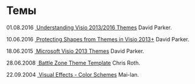 # Темы
<p>01.08.2016 <a target=new href=https://blog.bvisual.net/2016/08/01/understanding-visio-20132016-themes/ rel="nofollow">&nbspUnderstanding Visio 2013/2016 Themes</a>  David Parker.  </p>
<!-- <p>16.06.2016 <a target=new href=https://blogs.technet.microsoft.com/visio_ru/2016/06/16/zashhita-figur-ot-vlijanija-tem-v-visio-2013-i-bolee-novyh-versijah/ rel="nofollow">&nbspЗащита фигур от влияния тем в Visio 2013 и более новых версиях</a>  Alla Vasilieva.  </p> -->
<p>10.06.2016 <a target=new href=https://blog.bvisual.net/2016/06/10/protecting-shapes-from-themes-in-visio-2013/ rel="nofollow">&nbspProtecting Shapes from Themes in Visio 2013+</a>  David Parker.  </p>
<p>18.06.2015 <a target=new href=https://blog.bvisual.net/2015/06/18/microsoft-visio-2013-themes/ rel="nofollow">&nbspMicrosoft Visio 2013 Themes</a>  David Parker.  </p>
<!-- <p>05.11.2014 <a target=new href=https://blogs.technet.microsoft.com/visio_ru/2014/11/05/994/ rel="nofollow">&nbspТемы «от руки»</a>  Alla Vasilieva.  </p> -->
<!-- <p>22.10.2014 <a target=new href=https://blogs.technet.microsoft.com/visio_ru/2014/10/22/989/ rel="nofollow">&nbspПрименение стилей и цветов линий</a>  Alla Vasilieva.  </p> -->
<!-- <p>13.05.2014 <a target=new href=https://blogs.technet.microsoft.com/visio_ru/2014/05/13/832/ rel="nofollow">&nbspТемы и их параметры</a>  Alla Vasilieva.  </p> -->
<!-- <p>30.10.2012 <a target=new href=https://blogs.technet.microsoft.com/visio_ru/2012/10/30/api-visio/ rel="nofollow">&nbspAPI-интерфейс для тем в новом Visio</a>  Alla Vasilieva.  </p> -->
<!-- <p>02.06.2011 <a target=new href=https://blogs.technet.microsoft.com/visio_ru/2011/06/02/60/ rel="nofollow">&nbspТемы и функция динамического просмотра</a>  Alla Vasilieva.  </p> -->
<p>28.06.2008 <a target=new href=http://www.visguy.com/2008/06/28/battle-zone-theme-template/ rel="nofollow">&nbspBattle Zone Theme Template</a>  Chris Roth.  </p>
<p>22.09.2004 <a target=new href=https://surrogate-tm.github.io/mailant/2004/09/22/visual-effects-color-schemes.htm rel="nofollow">&nbspVisual Effects - Color Schemes</a>  Mai-lan.  </p>
